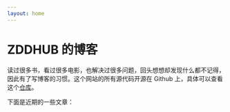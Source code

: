 ```yaml
---
layout: home
---
```


ZDDHUB 的博客
============

读过很多书，看过很多电影，也解决过很多问题，回头想想却发现什么都不记得，因此有了写博客的习惯。这个网站的所有源代码开源在 Github 上，具体可以查看这个[仓库](https://github.com/zddhub/zddhub.github.io)。


下面是近期的一些文章：

